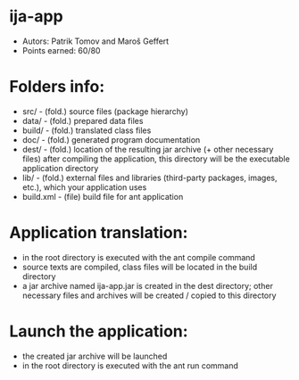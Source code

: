 # ija-app
- Autors: Patrik Tomov and Maroš Geffert
- Points earned: 60/80

# Folders info:
- src/          - (fold.) source files (package hierarchy)
- data/         - (fold.) prepared data files
- build/        - (fold.) translated class files
- doc/          - (fold.) generated program documentation
- dest/         - (fold.) location of the resulting jar archive (+ other necessary files)
                          after compiling the application,
                          this directory will be the executable application directory
- lib/          - (fold.) external files and libraries (third-party packages, images, etc.),
                          which your application uses
- build.xml     - (file) build file for ant application


# Application translation:
- in the root directory is executed with the ant compile command
- source texts are compiled, class files will be located in the build directory
- a jar archive named ija-app.jar is created in the dest directory; other necessary files and archives will be created / copied to this directory


# Launch the application:
- the created jar archive will be launched
- in the root directory is executed with the ant run command
